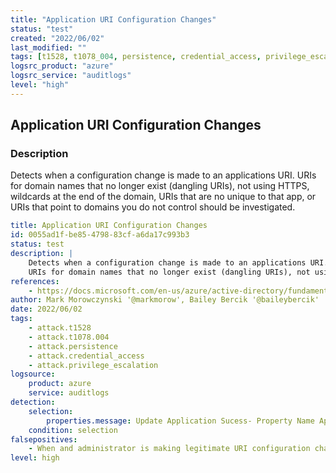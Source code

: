 ```yaml
---
title: "Application URI Configuration Changes"
status: "test"
created: "2022/06/02"
last_modified: ""
tags: [t1528, t1078_004, persistence, credential_access, privilege_escalation, detection_rule]
logsrc_product: "azure"
logsrc_service: "auditlogs"
level: "high"
---
```


## Application URI Configuration Changes

### Description

Detects when a configuration change is made to an applications URI.
URIs for domain names that no longer exist (dangling URIs), not using HTTPS, wildcards at the end of the domain, URIs that are no unique to that app, or URIs that point to domains you do not control should be investigated.


```yml
title: Application URI Configuration Changes
id: 0055ad1f-be85-4798-83cf-a6da17c993b3
status: test
description: |
    Detects when a configuration change is made to an applications URI.
    URIs for domain names that no longer exist (dangling URIs), not using HTTPS, wildcards at the end of the domain, URIs that are no unique to that app, or URIs that point to domains you do not control should be investigated.
references:
    - https://docs.microsoft.com/en-us/azure/active-directory/fundamentals/security-operations-applications#application-configuration-changes
author: Mark Morowczynski '@markmorow', Bailey Bercik '@baileybercik'
date: 2022/06/02
tags:
    - attack.t1528
    - attack.t1078.004
    - attack.persistence
    - attack.credential_access
    - attack.privilege_escalation
logsource:
    product: azure
    service: auditlogs
detection:
    selection:
        properties.message: Update Application Sucess- Property Name AppAddress
    condition: selection
falsepositives:
    - When and administrator is making legitimate URI configuration changes to an application. This should be a planned event.
level: high

```
